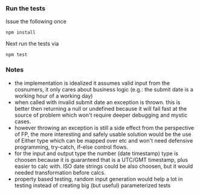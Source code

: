 ### Run the tests
Issue the following once

```
npm install
```
Next run the tests via
```
npm test
```

### Notes
- the implementation is idealized it assumes valid input from the cosnumers, it only cares about business logic (e.g.: the submit date is a working hour of a working day)
- when called with invalid submit date an exception is thrown. this is better then returning a null or undefined because it will fail fast at the source of problem which won't require deeper debugging and mystic cases.
- however throwing an exception is still a side effect from the perspective of FP, the more interesting and safely usable solution would be the use of Either type which can be mapped over etc and won't need defensive programming, try-catch, if-else control flows.
- for the input and output type the number (date timestamp) type is choosen because it is guaranteed that is a UTC/GMT timestamp, plus easier to calc with. ISO date strings could be also choosen, but it would needed transformation before calcs.
- property based testing, random input generation would help a lot in testing instead of creating big (but useful) parameterized tests
